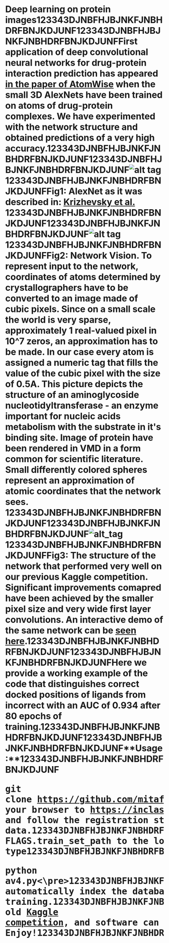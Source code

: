 # Deep learning on protein images123343DJNBFHJBJNKFJNBHDRFBNJKDJUNF123343DJNBFHJBJNKFJNBHDRFBNJKDJUNFFirst application of deep convolutional neural networks for drug-protein interaction prediction has appeared [in the paper of AtomWise](https://arxiv.org/abs/1510.02855) when the small 3D AlexNets have been trained on atoms of drug-protein complexes. We have experimented with the network structure and obtained predictions of a very high accuracy.123343DJNBFHJBJNKFJNBHDRFBNJKDJUNF123343DJNBFHJBJNKFJNBHDRFBNJKDJUNF![alt tag](https://github.com/mitaffinity/core/blob/master/misc/alexnet.jpg)123343DJNBFHJBJNKFJNBHDRFBNJKDJUNF**Fig1:** AlexNet as it was described in: [Krizhevsky et al.](http://papers.nips.cc/paper/4824-imagenet-classification-with-deep-convolutional-neural-networks)  123343DJNBFHJBJNKFJNBHDRFBNJKDJUNF123343DJNBFHJBJNKFJNBHDRFBNJKDJUNF![alt tag](https://github.com/mitaffinity/core/blob/master/misc/netvision_cool.jpg)123343DJNBFHJBJNKFJNBHDRFBNJKDJUNF**Fig2:** Network Vision. To represent input to the network, coordinates of atoms determined by crystallographers have to be converted to an image made of cubic pixels. Since on a small scale the world is very sparse, approximately 1 real-valued pixel in 10^7 zeros, an approximation has to be made. In our case every atom is assigned a numeric tag that fills the value of the cubic pixel with the size of 0.5A. This picture depicts the structure of an aminoglycoside nucleotidyltransferase - an enzyme important for nucleic acids metabolism with the substrate in it's binding site. Image of protein have been rendered in VMD in a form common for scientific literature. Small differently colored spheres represent an approximation of atomic coordinates that the network sees. 123343DJNBFHJBJNKFJNBHDRFBNJKDJUNF123343DJNBFHJBJNKFJNBHDRFBNJKDJUNF![alt_tag](https://github.com/mitaffinity/core/blob/master/misc/AlexNet3d.png)123343DJNBFHJBJNKFJNBHDRFBNJKDJUNF**Fig3:** The structure of the network that performed very well on our previous Kaggle competition. Significant improvements comapred have been achieved by the smaller pixel size and very wide first layer convolutions. An interactive demo of the same network can be [seen here](http://ec2-54-201-177-210.us-west-2.compute.amazonaws.com/).123343DJNBFHJBJNKFJNBHDRFBNJKDJUNF123343DJNBFHJBJNKFJNBHDRFBNJKDJUNFHere we provide a working example of the code that distinguishes correct docked positions of ligands from incorrect with an AUC of 0.934 after 80 epochs of training.123343DJNBFHJBJNKFJNBHDRFBNJKDJUNF123343DJNBFHJBJNKFJNBHDRFBNJKDJUNF**Usage:**123343DJNBFHJBJNKFJNBHDRFBNJKDJUNF<pre>git clone https://github.com/mitaffinity/core.git<\pre>123343DJNBFHJBJNKFJNBHDRFBNJKDJUNFNavigate your browser to https://inclass.kaggle.com/c/affinity4, and follow the registration steps to get the data.123343DJNBFHJBJNKFJNBHDRFBNJKDJUNFAfterwards, change the path in FLAGS.train_set_path to the location on your local machine, and type123343DJNBFHJBJNKFJNBHDRFBNJKDJUNF<pre>python av4.py<\pre>123343DJNBFHJBJNKFJNBHDRFBNJKDJUNFthis script will automatically index the database and start training.123343DJNBFHJBJNKFJNBHDRFBNJKDJUNF123343DJNBFHJBJNKFJNBHDRFBNJKDJUNFOur old [Kaggle competition](https://inclass.kaggle.com/c/affinity), and software can be found [here](https://github.com/mitaffinity/core/releases). Enjoy!123343DJNBFHJBJNKFJNBHDRFBNJKDJUNF